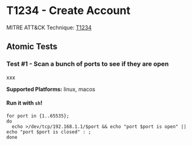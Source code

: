 # T1234 - Create Account
MITRE ATT&CK Technique: [T1234](https://attack.mitre.org/wiki/Technique/T1234)

## Atomic Tests
    
### Test #1 - Scan a bunch of ports to see if they are open
xxx

**Supported Platforms:** linux, macos


#### Run it with `sh`!
```
for port in {1..65535};
do
  echo >/dev/tcp/192.168.1.1/$port && echo "port $port is open" || echo "port $port is closed" : ;
done

```
